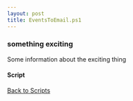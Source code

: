 ```yaml
---
layout: post
title: EventsToEmail.ps1
---
```


### something exciting

Some information about the exciting thing

#### Script

<script src="https://gist-it.appspot.com/github.com/BanterBoy/scripts-blog/blob/master/PowerShell/scripts/EventLogs/EventsToEmail.ps1" crossorigin="anonymous"></script>

<a href="/menu/_pages/scripts.html">Back to Scripts</a>
